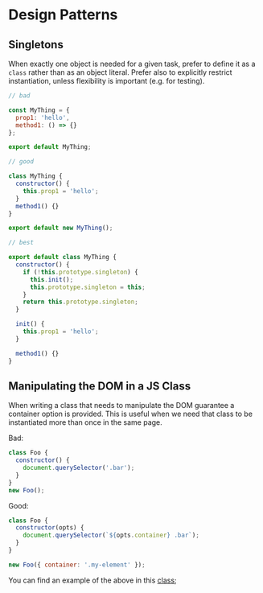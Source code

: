 # Design Patterns

## Singletons

When exactly one object is needed for a given task, prefer to define it as a
`class` rather than as an object literal. Prefer also to explicitly restrict
instantiation, unless flexibility is important (e.g. for testing).

```javascript
// bad

const MyThing = {
  prop1: 'hello',
  method1: () => {}
};

export default MyThing;

// good

class MyThing {
  constructor() {
    this.prop1 = 'hello';
  }
  method1() {}
}

export default new MyThing();

// best

export default class MyThing {
  constructor() {
    if (!this.prototype.singleton) {
      this.init();
      this.prototype.singleton = this;
    }
    return this.prototype.singleton;
  }

  init() {
    this.prop1 = 'hello';
  }

  method1() {}
}

```

## Manipulating the DOM in a JS Class

When writing a class that needs to manipulate the DOM guarantee a container option is provided.
This is useful when we need that class to be instantiated more than once in the same page.

Bad:

```javascript
class Foo {
  constructor() {
    document.querySelector('.bar');
  }
}
new Foo();
```

Good:

```javascript
class Foo {
  constructor(opts) {
    document.querySelector(`${opts.container} .bar`);
  }
}

new Foo({ container: '.my-element' });
```

You can find an example of the above in this [class][container-class-example];

[container-class-example]: https://gitlab.com/gitlab-org/gitlab-ce/blob/master/app/assets/javascripts/mini_pipeline_graph_dropdown.js
